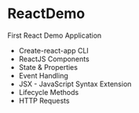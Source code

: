 # ReactDemo
First React Demo Application

- Create-react-app CLI
- ReactJS Components
- State & Properties
- Event Handling
- JSX - JavaScript Syntax Extension
- Lifecycle Methods
- HTTP Requests
